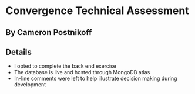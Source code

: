 # Convergence Technical Assessment
## By Cameron Postnikoff

## Details
- I opted to complete the back end exercise
- The database is live and hosted through MongoDB atlas
- In-line comments were left to help illustrate decision making during development